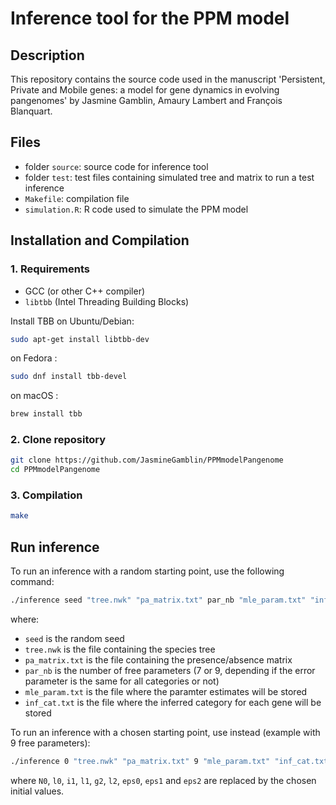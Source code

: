# Inference tool for the PPM model

## Description
This repository contains the source code used in the manuscript 'Persistent, Private and Mobile genes: a model for gene dynamics in evolving pangenomes' by Jasmine Gamblin, Amaury Lambert and François Blanquart.

## Files
- folder `source`: source code for inference tool
- folder `test`: test files containing simulated tree and matrix to run a test inference
- `Makefile`: compilation file
- `simulation.R`: R code used to simulate the PPM model

## Installation and Compilation

### 1. Requirements
- GCC (or other C++ compiler)
- `libtbb` (Intel Threading Building Blocks)

Install TBB on Ubuntu/Debian:
```sh
sudo apt-get install libtbb-dev
```
on Fedora :
```sh
sudo dnf install tbb-devel
```
on macOS :
```sh
brew install tbb
```

### 2. Clone repository
```sh
git clone https://github.com/JasmineGamblin/PPMmodelPangenome
cd PPMmodelPangenome
```

### 3. Compilation
```sh
make
```

## Run inference
To run an inference with a random starting point, use the following command:
```sh
./inference seed "tree.nwk" "pa_matrix.txt" par_nb "mle_param.txt" "inf_cat.txt"
```
where:
- `seed` is the random seed
- `tree.nwk` is the file containing the species tree
- `pa_matrix.txt` is the file containing the presence/absence matrix
- `par_nb` is the number of free parameters (7 or 9, depending if the error parameter is the same for all categories or not)
- `mle_param.txt` is the file where the paramter estimates will be stored
- `inf_cat.txt` is the file where the inferred category for each gene will be stored


To run an inference with a chosen starting point, use instead (example with 9 free parameters):
```sh
./inference 0 "tree.nwk" "pa_matrix.txt" 9 "mle_param.txt" "inf_cat.txt" N0 l0 i1 l1 g2 l2 eps0 eps1 eps2
```
where `N0`, `l0`, `i1`, `l1`, `g2`, `l2`, `eps0`, `eps1` and `eps2` are replaced by the chosen initial values.
